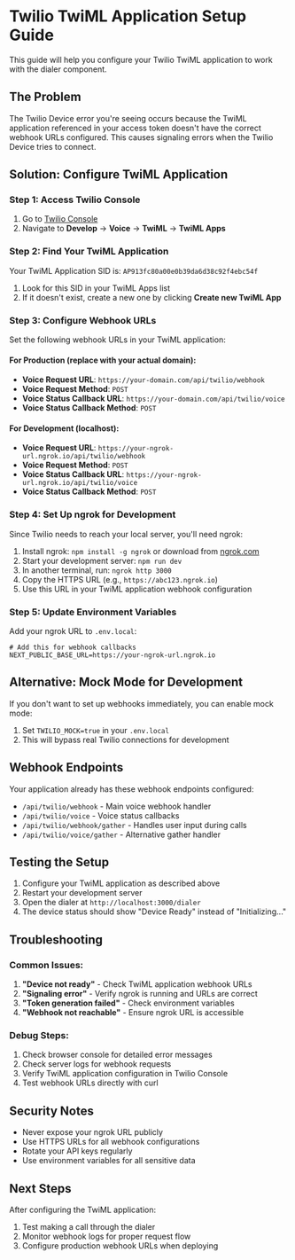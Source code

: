 # Twilio TwiML Application Setup Guide

This guide will help you configure your Twilio TwiML application to work with the dialer component.

## The Problem

The Twilio Device error you're seeing occurs because the TwiML application referenced in your access token doesn't have the correct webhook URLs configured. This causes signaling errors when the Twilio Device tries to connect.

## Solution: Configure TwiML Application

### Step 1: Access Twilio Console

1. Go to [Twilio Console](https://console.twilio.com/)
2. Navigate to **Develop** → **Voice** → **TwiML** → **TwiML Apps**

### Step 2: Find Your TwiML Application

Your TwiML Application SID is: `AP913fc80a00e0b39da6d38c92f4ebc54f`

1. Look for this SID in your TwiML Apps list
2. If it doesn't exist, create a new one by clicking **Create new TwiML App**

### Step 3: Configure Webhook URLs

Set the following webhook URLs in your TwiML application:

#### For Production (replace with your actual domain):
- **Voice Request URL**: `https://your-domain.com/api/twilio/webhook`
- **Voice Request Method**: `POST`
- **Voice Status Callback URL**: `https://your-domain.com/api/twilio/voice`
- **Voice Status Callback Method**: `POST`

#### For Development (localhost):
- **Voice Request URL**: `https://your-ngrok-url.ngrok.io/api/twilio/webhook`
- **Voice Request Method**: `POST`
- **Voice Status Callback URL**: `https://your-ngrok-url.ngrok.io/api/twilio/voice`
- **Voice Status Callback Method**: `POST`

### Step 4: Set Up ngrok for Development

Since Twilio needs to reach your local server, you'll need ngrok:

1. Install ngrok: `npm install -g ngrok` or download from [ngrok.com](https://ngrok.com/)
2. Start your development server: `npm run dev`
3. In another terminal, run: `ngrok http 3000`
4. Copy the HTTPS URL (e.g., `https://abc123.ngrok.io`)
5. Use this URL in your TwiML application webhook configuration

### Step 5: Update Environment Variables

Add your ngrok URL to `.env.local`:

```env
# Add this for webhook callbacks
NEXT_PUBLIC_BASE_URL=https://your-ngrok-url.ngrok.io
```

## Alternative: Mock Mode for Development

If you don't want to set up webhooks immediately, you can enable mock mode:

1. Set `TWILIO_MOCK=true` in your `.env.local`
2. This will bypass real Twilio connections for development

## Webhook Endpoints

Your application already has these webhook endpoints configured:

- `/api/twilio/webhook` - Main voice webhook handler
- `/api/twilio/voice` - Voice status callbacks
- `/api/twilio/webhook/gather` - Handles user input during calls
- `/api/twilio/voice/gather` - Alternative gather handler

## Testing the Setup

1. Configure your TwiML application as described above
2. Restart your development server
3. Open the dialer at `http://localhost:3000/dialer`
4. The device status should show "Device Ready" instead of "Initializing..."

## Troubleshooting

### Common Issues:

1. **"Device not ready"** - Check TwiML application webhook URLs
2. **"Signaling error"** - Verify ngrok is running and URLs are correct
3. **"Token generation failed"** - Check environment variables
4. **"Webhook not reachable"** - Ensure ngrok URL is accessible

### Debug Steps:

1. Check browser console for detailed error messages
2. Check server logs for webhook requests
3. Verify TwiML application configuration in Twilio Console
4. Test webhook URLs directly with curl

## Security Notes

- Never expose your ngrok URL publicly
- Use HTTPS URLs for all webhook configurations
- Rotate your API keys regularly
- Use environment variables for all sensitive data

## Next Steps

After configuring the TwiML application:
1. Test making a call through the dialer
2. Monitor webhook logs for proper request flow
3. Configure production webhook URLs when deploying